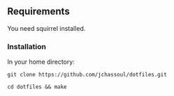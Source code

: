 ## Requirements
You need squirrel installed.

### Installation
In your home directory:

    git clone https://github.com/jchassoul/dotfiles.git

    cd dotfiles && make
